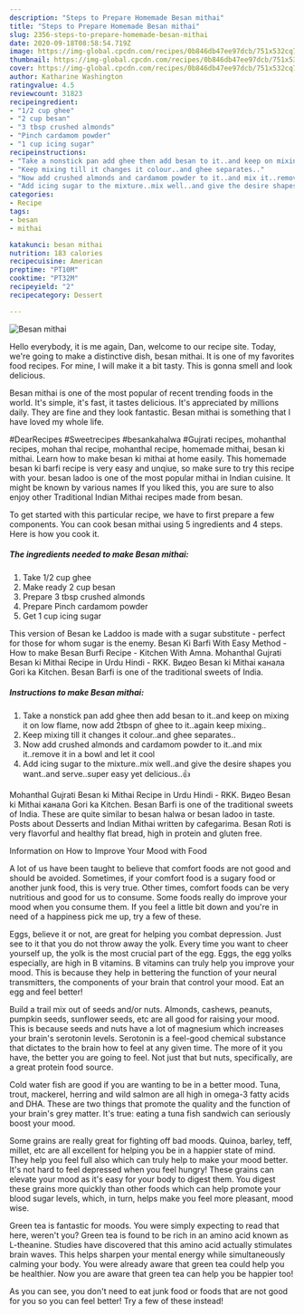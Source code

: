 ```yaml
---
description: "Steps to Prepare Homemade Besan mithai"
title: "Steps to Prepare Homemade Besan mithai"
slug: 2356-steps-to-prepare-homemade-besan-mithai
date: 2020-09-18T08:58:54.719Z
image: https://img-global.cpcdn.com/recipes/0b846db47ee97dcb/751x532cq70/besan-mithai-recipe-main-photo.jpg
thumbnail: https://img-global.cpcdn.com/recipes/0b846db47ee97dcb/751x532cq70/besan-mithai-recipe-main-photo.jpg
cover: https://img-global.cpcdn.com/recipes/0b846db47ee97dcb/751x532cq70/besan-mithai-recipe-main-photo.jpg
author: Katharine Washington
ratingvalue: 4.5
reviewcount: 31823
recipeingredient:
- "1/2 cup ghee"
- "2 cup besan"
- "3 tbsp crushed almonds"
- "Pinch cardamom powder"
- "1 cup icing sugar"
recipeinstructions:
- "Take a nonstick pan add ghee then add besan to it..and keep on mixing it on low flame, now add 2tbspn of ghee to it..again keep mixing.."
- "Keep mixing till it changes it colour..and ghee separates.."
- "Now add crushed almonds and cardamom powder to it..and mix it..remove it in a bowl and let it cool"
- "Add icing sugar to the mixture..mix well..and give the desire shapes you want..and serve..super easy yet delicious..👍"
categories:
- Recipe
tags:
- besan
- mithai

katakunci: besan mithai 
nutrition: 183 calories
recipecuisine: American
preptime: "PT10M"
cooktime: "PT32M"
recipeyield: "2"
recipecategory: Dessert

---
```



![Besan mithai](https://img-global.cpcdn.com/recipes/0b846db47ee97dcb/751x532cq70/besan-mithai-recipe-main-photo.jpg)

Hello everybody, it is me again, Dan, welcome to our recipe site. Today, we're going to make a distinctive dish, besan mithai. It is one of my favorites food recipes. For mine, I will make it a bit tasty. This is gonna smell and look delicious.

Besan mithai is one of the most popular of recent trending foods in the world. It's simple, it's fast, it tastes delicious. It's appreciated by millions daily. They are fine and they look fantastic. Besan mithai is something that I have loved my whole life.

#DearRecipes #Sweetrecipes #besankahalwa #Gujrati recipes, mohanthal recipes, mohan thal recipe, mohanthal recipe, homemade mithai, besan ki mithai. Learn how to make besan ki mithai at home easily. This homemade besan ki barfi recipe is very easy and unqiue, so make sure to try this recipe with your. besan ladoo is one of the most popular mithai in Indian cuisine. It might be known by various names If you liked this, you are sure to also enjoy other Traditional Indian Mithai recipes made from besan.


To get started with this particular recipe, we have to first prepare a few components. You can cook besan mithai using 5 ingredients and 4 steps. Here is how you cook it.

<!--inarticleads1-->

##### The ingredients needed to make Besan mithai:

1. Take 1/2 cup ghee
1. Make ready 2 cup besan
1. Prepare 3 tbsp crushed almonds
1. Prepare Pinch cardamom powder
1. Get 1 cup icing sugar


This version of Besan ke Laddoo is made with a sugar substitute - perfect for those for whom sugar is the enemy. Besan Ki Barfi With Easy Method - How to make Besan Burfi Recipe - Kitchen With Amna. Mohanthal Gujrati Besan ki Mithai Recipe in Urdu Hindi - RKK. Видео Besan ki Mithai канала Gori ka Kitchen. Besan Barfi is one of the traditional sweets of India. 

<!--inarticleads2-->

##### Instructions to make Besan mithai:

1. Take a nonstick pan add ghee then add besan to it..and keep on mixing it on low flame, now add 2tbspn of ghee to it..again keep mixing..
1. Keep mixing till it changes it colour..and ghee separates..
1. Now add crushed almonds and cardamom powder to it..and mix it..remove it in a bowl and let it cool
1. Add icing sugar to the mixture..mix well..and give the desire shapes you want..and serve..super easy yet delicious..👍


Mohanthal Gujrati Besan ki Mithai Recipe in Urdu Hindi - RKK. Видео Besan ki Mithai канала Gori ka Kitchen. Besan Barfi is one of the traditional sweets of India. These are quite similar to besan halwa or besan ladoo in taste. Posts about Desserts and Indian Mithai written by cafegarima. Besan Roti is very flavorful and healthy flat bread, high in protein and gluten free. 

Information on How to Improve Your Mood with Food


A lot of us have been taught to believe that comfort foods are not good and should be avoided. Sometimes, if your comfort food is a sugary food or another junk food, this is very true. Other times, comfort foods can be very nutritious and good for us to consume. Some foods really do improve your mood when you consume them. If you feel a little bit down and you're in need of a happiness pick me up, try a few of these.

Eggs, believe it or not, are great for helping you combat depression. Just see to it that you do not throw away the yolk. Every time you want to cheer yourself up, the yolk is the most crucial part of the egg. Eggs, the egg yolks especially, are high in B vitamins. B vitamins can truly help you improve your mood. This is because they help in bettering the function of your neural transmitters, the components of your brain that control your mood. Eat an egg and feel better!

Build a trail mix out of seeds and/or nuts. Almonds, cashews, peanuts, pumpkin seeds, sunflower seeds, etc are all good for raising your mood. This is because seeds and nuts have a lot of magnesium which increases your brain's serotonin levels. Serotonin is a feel-good chemical substance that dictates to the brain how to feel at any given time. The more of it you have, the better you are going to feel. Not just that but nuts, specifically, are a great protein food source.

Cold water fish are good if you are wanting to be in a better mood. Tuna, trout, mackerel, herring and wild salmon are all high in omega-3 fatty acids and DHA. These are two things that promote the quality and the function of your brain's grey matter. It's true: eating a tuna fish sandwich can seriously boost your mood. 

Some grains are really great for fighting off bad moods. Quinoa, barley, teff, millet, etc are all excellent for helping you be in a happier state of mind. They help you feel full also which can truly help to make your mood better. It's not hard to feel depressed when you feel hungry! These grains can elevate your mood as it's easy for your body to digest them. You digest these grains more quickly than other foods which can help promote your blood sugar levels, which, in turn, helps make you feel more pleasant, mood wise.

Green tea is fantastic for moods. You were simply expecting to read that here, weren't you? Green tea is found to be rich in an amino acid known as L-theanine. Studies have discovered that this amino acid actually stimulates brain waves. This helps sharpen your mental energy while simultaneously calming your body. You were already aware that green tea could help you be healthier. Now you are aware that green tea can help you be happier too!

As you can see, you don't need to eat junk food or foods that are not good for you so you can feel better! Try a few of these instead!

